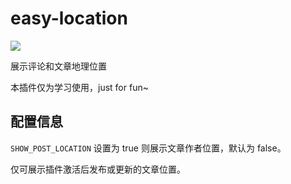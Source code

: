 # easy-location

![](https://static.fatesinger.com/2022/04/pisdeg7xd04g502y.jpg)

展示评论和文章地理位置

本插件仅为学习使用，just for fun~

## 配置信息

`SHOW_POST_LOCATION` 设置为 true 则展示文章作者位置，默认为 false。

仅可展示插件激活后发布或更新的文章位置。
